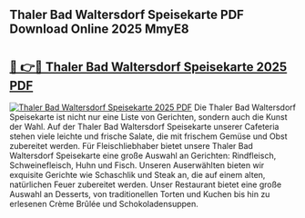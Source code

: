 ## Thaler Bad Waltersdorf Speisekarte PDF Download Online 2025 MmyE8

# <h2><a href="http://gc9bxtb.nevu.top/?p=Thaler+Bad+Waltersdorf+Speisekarte">🔗 👉🔴 Thaler Bad Waltersdorf Speisekarte 2025 PDF</a></h2>

[![Thaler Bad Waltersdorf Speisekarte 2025 PDF](https://i.imgur.com/dBaPXMq.png)](http://gc9bxtb.nevu.top/?p=Thaler+Bad+Waltersdorf+Speisekarte)
Die Thaler Bad Waltersdorf Speisekarte ist nicht nur eine Liste von Gerichten, sondern auch die Kunst der Wahl. Auf der Thaler Bad Waltersdorf Speisekarte unserer Cafeteria stehen viele leichte und frische Salate, die mit frischem Gemüse und Obst zubereitet werden. Für Fleischliebhaber bietet unsere Thaler Bad Waltersdorf Speisekarte eine große Auswahl an Gerichten: Rindfleisch, Schweinefleisch, Huhn und Fisch. Unseren Auserwählten bieten wir exquisite Gerichte wie Schaschlik und Steak an, die auf einem alten, natürlichen Feuer zubereitet werden. Unser Restaurant bietet eine große Auswahl an Desserts, von traditionellen Torten und Kuchen bis hin zu erlesenen Crème Brûlée und Schokoladensuppen.
